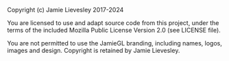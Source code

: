 Copyright (c) Jamie Lievesley 2017-2024

You are licensed to use and adapt source code from this project, under the terms of the included Mozilla Public License Version 2.0 (see LICENSE file).

You are not permitted to use the JamieGL branding, including names, logos, images and design. Copyright is retained by Jamie Lievesley.
